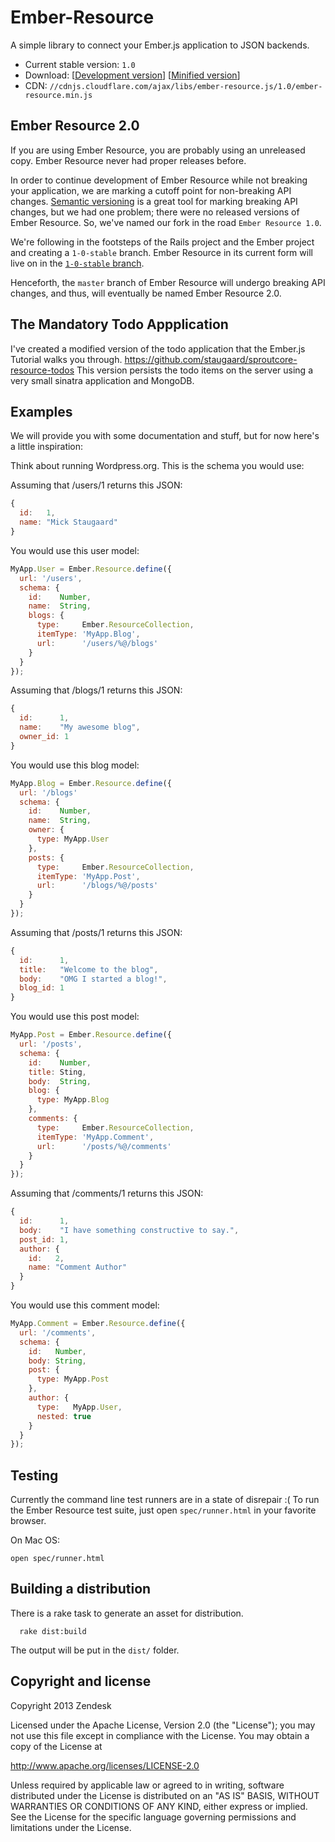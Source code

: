 # Ember-Resource

A simple library to connect your Ember.js application to JSON backends.

* Current stable version: `1.0`
* Download: \[[Development version][1]] \[[Minified version][2]]
* CDN: `//cdnjs.cloudflare.com/ajax/libs/ember-resource.js/1.0/ember-resource.min.js`

## Ember Resource 2.0

If you are using Ember Resource, you are probably using an unreleased copy.
Ember Resource never had proper releases before.

In order to continue development of Ember Resource while not breaking your
application, we are marking a cutoff point for non-breaking API changes.
[Semantic versioning][3] is a great tool for marking breaking API changes,
but we had one problem; there were no released versions of Ember Resource.
So, we've named our fork in the road `Ember Resource 1.0`.

We're following in the footsteps of the Rails project and the Ember project and
creating a `1-0-stable` branch. Ember Resource in its current form will live
on in the [`1-0-stable` branch][4].

Henceforth, the `master` branch of Ember Resource will undergo breaking API
changes, and thus, will eventually be named Ember Resource 2.0.

## The Mandatory Todo Appplication

I've created a modified version of the todo application that the Ember.js Tutorial walks you through.
https://github.com/staugaard/sproutcore-resource-todos
This version persists the todo items on the server using a very small sinatra application and MongoDB.

## Examples

We will provide you with some documentation and stuff, but for now here's a little inspiration:

Think about running Wordpress.org. This is the schema you would use:

Assuming that /users/1 returns this JSON:

```javascript
{
  id:   1,
  name: "Mick Staugaard"
}
```

You would use this user model:

```javascript
MyApp.User = Ember.Resource.define({
  url: '/users',
  schema: {
    id:    Number,
    name:  String,
    blogs: {
      type:     Ember.ResourceCollection,
      itemType: 'MyApp.Blog',
      url:      '/users/%@/blogs'
    }
  }
});
```

Assuming that /blogs/1 returns this JSON:

```javascript
{
  id:      1,
  name:    "My awesome blog",
  owner_id: 1
}
```

You would use this blog model:

```javascript
MyApp.Blog = Ember.Resource.define({
  url: '/blogs'
  schema: {
    id:    Number,
    name:  String,
    owner: {
      type: MyApp.User
    },
    posts: {
      type:     Ember.ResourceCollection,
      itemType: 'MyApp.Post',
      url:      '/blogs/%@/posts'
    }
  }
});
```

Assuming that /posts/1 returns this JSON:

```javascript
{
  id:      1,
  title:   "Welcome to the blog",
  body:    "OMG I started a blog!",
  blog_id: 1
}
```

You would use this post model:

```javascript
MyApp.Post = Ember.Resource.define({
  url: '/posts',
  schema: {
    id:    Number,
    title: Sting,
    body:  String,
    blog: {
      type: MyApp.Blog
    },
    comments: {
      type:     Ember.ResourceCollection,
      itemType: 'MyApp.Comment',
      url:      '/posts/%@/comments'
    }
  }
});
```

Assuming that /comments/1 returns this JSON:

```javascript
{
  id:      1,
  body:    "I have something constructive to say.",
  post_id: 1,
  author: {
    id:   2,
    name: "Comment Author"
  }
}
```

You would use this comment model:

```javascript
MyApp.Comment = Ember.Resource.define({
  url: '/comments',
  schema: {
    id:   Number,
    body: String,
    post: {
      type: MyApp.Post
    },
    author: {
      type:   MyApp.User,
      nested: true
    }
  }
});
```

## Testing

Currently the command line test runners are in a state of disrepair :( To run
the Ember Resource test suite, just open `spec/runner.html` in your favorite
browser.

On Mac OS:

    open spec/runner.html

## Building a distribution

There is a rake task to generate an asset for distribution.

```
  rake dist:build
```

The output will be put in the `dist/` folder.

## Copyright and license

Copyright 2013 Zendesk

Licensed under the Apache License, Version 2.0 (the "License"); you may not use this file except in compliance with the License.
You may obtain a copy of the License at

http://www.apache.org/licenses/LICENSE-2.0

Unless required by applicable law or agreed to in writing, software distributed under the License is distributed on an "AS IS" BASIS, WITHOUT WARRANTIES OR CONDITIONS OF ANY KIND, either express or implied. See the License for the specific language governing permissions and limitations under the License.

[1]: https://cdnjs.cloudflare.com/ajax/libs/ember-resource.js/1.0/ember-resource.js
[2]: https://cdnjs.cloudflare.com/ajax/libs/ember-resource.js/1.0/ember-resource.min.js
[3]: http://semver.org/
[4]: https://github.com/zendesk/ember-resource/tree/1-0-stable
